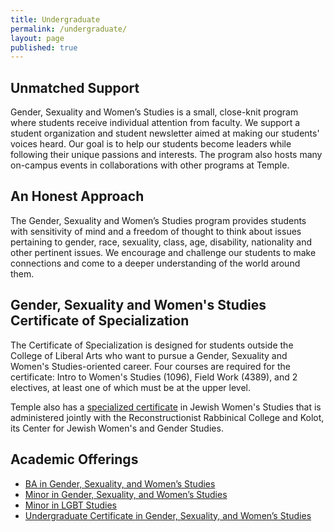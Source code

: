 ```yaml
---
title: Undergraduate
permalink: /undergraduate/
layout: page
published: true
---
```


## Unmatched Support

Gender, Sexuality and Women’s Studies is a small, close-knit program where students receive individual attention from faculty. We support a student organization and student newsletter aimed at making our students' voices heard. Our goal is to help our students become leaders while following their unique passions and interests. The program also hosts many on-campus events in collaborations with other programs at Temple.
## An Honest Approach

The Gender, Sexuality and Women’s Studies program provides students with sensitivity of mind and a freedom of thought to think about issues pertaining to gender, race, sexuality, class, age, disability, nationality and other pertinent issues. We encourage and challenge our students to make connections and come to a deeper understanding of the world around them.

## Gender, Sexuality and Women's Studies Certificate of Specialization

The Certificate of Specialization is designed for students outside the College of Liberal Arts who want to pursue a Gender, Sexuality and Women's Studies-oriented career. Four courses are required for the certificate: Intro to Women's Studies (1096), Field Work (4389), and 2 electives, at least one of which must be at the upper level.

Temple also has a [specialized certificate](http://www.rrc.edu/kolot/academics/jewish-womens-studies-certificate) in Jewish Women's Studies that is administered jointly with the Reconstructionist Rabbinical College and Kolot, its Center for Jewish Women's and Gender Studies.

## Academic Offerings

- [BA in Gender, Sexuality, and Women’s Studies](http://bulletin.temple.edu/undergraduate/liberal-arts/gender-sexuality-womens-studies/ba-gender-sexuality-womens-studies/)
- [Minor in Gender, Sexuality, and Women’s Studies](http://bulletin.temple.edu/undergraduate/liberal-arts/gender-sexuality-womens-studies/minor-gender-sexuality-womens-studies/)
- [Minor in LGBT Studies](http://bulletin.temple.edu/undergraduate/liberal-arts/lesbian-gay-bisexual-transgender-lgbt-minor/#text)
- [Undergraduate Certificate in Gender, Sexuality, and Women’s Studies](http://bulletin.temple.edu/undergraduate/liberal-arts/gender-sexuality-womens-studies/certificate-gender-sexuality-womens-studies/)
